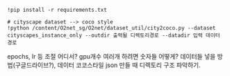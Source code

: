 ```
!pip install -r requirements.txt
```
```
# cityscape dataset --> coco style
!python /content/O2net_sg/O2net/dataset_util/city2coco.py --dataset cityscapes_instance_only --outdir 출력될 디렉토리경로 --datadir 입력 데이터 경로
```

epochs, lr 등 조절 어디서?
gpu개수 여러개 하려면 숫자들 어떻게?
데이터들 넣을 방법(구글드라이브?), 데이터 코코스타일 json 만들 때 디렉토리 구조 파악하기.